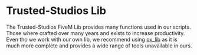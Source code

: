 # Trusted-Studios Lib

The Trusted-Studios FiveM Lib provides many functions used in our scripts. Those where crafted over many years and exists to increase productivity. Even tho we work with our own lib, we recommend using [ox_lib](https://github.com/overextended/ox_lib) as it is much more complete and provides a wide range of tools unavailable in ours.
